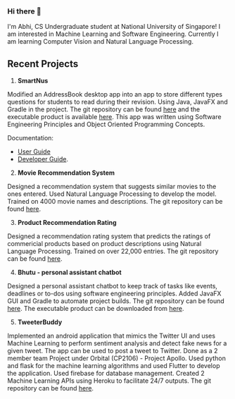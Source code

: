 ### Hi there 👋

<!--
**Agentum07/Agentum07** is a ✨ _special_ ✨ repository because its `README.md` (this file) appears on your GitHub profile.

Here are some ideas to get you started:

- 🔭 I’m currently working on ...
- 🌱 I’m currently learning ...
- 👯 I’m looking to collaborate on ...
- 🤔 I’m looking for help with ...
- 💬 Ask me about ...
- 📫 How to reach me: ...
- 😄 Pronouns: ...
- ⚡ Fun fact: ...
-->

I'm Abhi, CS Undergraduate student at National University of Singapore! I am interested in Machine Learning and Software Engineering.
Currently I am learning Computer Vision and Natural Language Processing.

## Recent Projects

1. **SmartNus**

Modified an AddressBook desktop app into an app to store different types questions for students to read during their revision. Using Java, JavaFX and Gradle in the project. The git repository can be found [here](https://github.com/AY2122S1-CS2103T-F12-1/tp) and the executable product is available [here](https://github.com/AY2122S1-CS2103T-F12-1/tp/releases). This app was written using Software Engineering Principles and Object Oriented Programming Concepts.

Documentation:
* [User Guide](https://ay2122s1-cs2103t-f12-1.github.io/tp/UserGuide.html)
* [Developer Guide](https://ay2122s1-cs2103t-f12-1.github.io/tp/DeveloperGuide.html).


2. **Movie Recommendation System**

Designed a recommendation system that suggests similar movies to the ones entered. Used Natural Language Processing to develop the model. Trained on 4000 movie names and descriptions. The git repository can be found [here](https://github.com/Agentum07/movie-recommendation-system).

3. **Product Recommendation Rating**

Designed a recommendation rating system that predicts the ratings of commericial products based on product descriptions using Natural Language Processing. Trained on over 22,000 entries. The git repository can be found [here](https://github.com/Agentum07/product-recommendation-ratings).

4. **Bhutu - personal assistant chatbot**

Designed a personal assistant chatbot to keep track of tasks like events, deadlines or to-dos using software engineering principles. Added JavaFX GUI and Gradle to automate project builds. The git repository can be found [here](https://github.com/Agentum07/ip). The executable product can be downloaded from [here](https://github.com/Agentum07/ip/releases/tag/A-Release).

5. **TweeterBuddy**

Implemented an android application that mimics the Twitter UI and uses Machine Learning to perform sentiment analysis and detect fake news for a given tweet. The app can be used to post a tweet to Twitter. Done as a 2 member team Project under Orbital (CP2106) - Project Apollo. Used python and flask for the machine learning algorithms and used Flutter to develop the application. Used firebase for database management. Created 2 Machine Learning APIs using Heroku to facilitate 24/7 outputs. The git repository can be found [here](https://github.com/Agentum07/TweeterBuddy).

